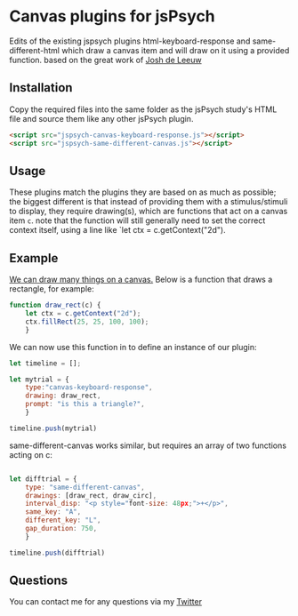 # Canvas plugins for jsPsych

Edits of the existing jspsych plugins html-keyboard-response and same-different-html which draw a canvas item and will draw on it using a provided function.
based on the great work of [Josh de Leeuw](github.com/jodeleeuw)

## Installation

Copy the required files into the same folder as the jsPsych study's HTML file and source them like any other jsPsych plugin.

```html
<script src="jspsych-canvas-keyboard-response.js"></script>
<script src="jspsych-same-different-canvas.js"></script>
```

## Usage

These plugins match the plugins they are based on as much as possible; the biggest different is that instead of providing them with a stimulus/stimuli to display, they require drawing(s), which are functions that act on a canvas item `c`. note that the function will still generally need to set the correct context itself, using a line like `let ctx = c.getContext("2d").

## Example

[We can draw many things on a canvas.](https://developer.mozilla.org/en-US/docs/Web/API/Canvas_API/Tutorial/Drawing_shape) Below is a function that draws a rectangle, for example:

```javascript
function draw_rect(c) {
	let ctx = c.getContext("2d");
	ctx.fillRect(25, 25, 100, 100);
	}
```

We can now use this function in to define an instance of our plugin:

```javascript
let timeline = [];

let mytrial = {
	type:"canvas-keyboard-response",
	drawing: draw_rect,
	prompt: "is this a triangle?",
	}

timeline.push(mytrial)

```

same-different-canvas works similar, but requires an array of two functions acting on c:
```javascript

let difftrial = {
	type: "same-different-canvas",
	drawings: [draw_rect, draw_circ],
	interval_disp: "<p style="font-size: 48px;">+</p>",
	same_key: "A",
	different_key: "L",
	gap_duration: 750,
	}

timeline.push(difftrial)
```

## Questions

You can contact me for any questions via my [Twitter](twitter.com/chrisjungerius)

